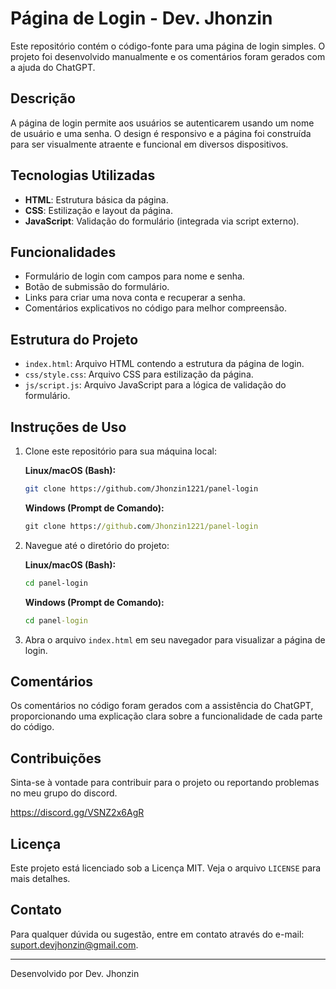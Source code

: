 # Página de Login - Dev. Jhonzin

Este repositório contém o código-fonte para uma página de login simples. O projeto foi desenvolvido manualmente e os comentários foram gerados com a ajuda do ChatGPT.

## Descrição

A página de login permite aos usuários se autenticarem usando um nome de usuário e uma senha. O design é responsivo e a página foi construída para ser visualmente atraente e funcional em diversos dispositivos.

## Tecnologias Utilizadas

- **HTML**: Estrutura básica da página.
- **CSS**: Estilização e layout da página.
- **JavaScript**: Validação do formulário (integrada via script externo).

## Funcionalidades

- Formulário de login com campos para nome e senha.
- Botão de submissão do formulário.
- Links para criar uma nova conta e recuperar a senha.
- Comentários explicativos no código para melhor compreensão.

## Estrutura do Projeto

- `index.html`: Arquivo HTML contendo a estrutura da página de login.
- `css/style.css`: Arquivo CSS para estilização da página.
- `js/script.js`: Arquivo JavaScript para a lógica de validação do formulário.

## Instruções de Uso

1. Clone este repositório para sua máquina local:

    **Linux/macOS (Bash):**
    ```bash
    git clone https://github.com/Jhonzin1221/panel-login
    ```

    **Windows (Prompt de Comando):**
    ```cmd
    git clone https://github.com/Jhonzin1221/panel-login

    ```

2. Navegue até o diretório do projeto:

    **Linux/macOS (Bash):**
    ```bash
    cd panel-login
    ```

    **Windows (Prompt de Comando):**
    ```cmd
    cd panel-login
    ```

3. Abra o arquivo `index.html` em seu navegador para visualizar a página de login.

## Comentários

Os comentários no código foram gerados com a assistência do ChatGPT, proporcionando uma explicação clara sobre a funcionalidade de cada parte do código.

## Contribuições

Sinta-se à vontade para contribuir para o projeto ou reportando problemas no meu grupo do discord.

https://discord.gg/VSNZ2x6AgR

## Licença

Este projeto está licenciado sob a Licença MIT. Veja o arquivo `LICENSE` para mais detalhes.

## Contato

Para qualquer dúvida ou sugestão, entre em contato através do e-mail: [suport.devjhonzin@gmail.com](mailto:suport.devjhonzin@gmail.com).

---

Desenvolvido por Dev. Jhonzin
